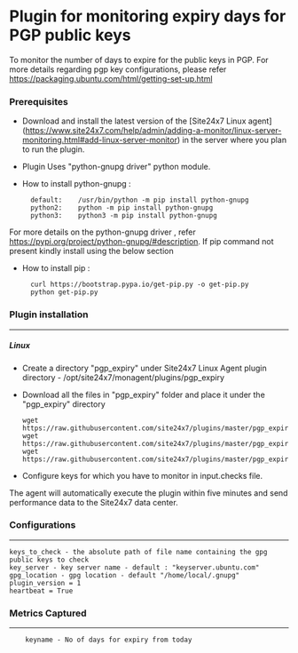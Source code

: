 Plugin for monitoring expiry days for PGP public keys
=====================================================

To monitor the number of days to expire for the public keys in PGP. For more details regarding pgp key configurations, please refer https://packaging.ubuntu.com/html/getting-set-up.html

### Prerequisites

- Download and install the latest version of the [Site24x7 Linux agent] (https://www.site24x7.com/help/admin/adding-a-monitor/linux-server-monitoring.html#add-linux-server-monitor) in the server where you plan to run the plugin. 

- Plugin Uses "python-gnupg driver" python module.

- How to install python-gnupg :

		default:    /usr/bin/python -m pip install python-gnupg
		python2:    python -m pip install python-gnupg
		python3:    python3 -m pip install python-gnupg

For more details on the python-gnupg driver , refer https://pypi.org/project/python-gnupg/#description. If pip command not present kindly install using the below section

- How to install pip :
	
		curl https://bootstrap.pypa.io/get-pip.py -o get-pip.py
		python get-pip.py

### Plugin installation
---
##### Linux 

- Create a directory "pgp_expiry" under Site24x7 Linux Agent plugin directory - /opt/site24x7/monagent/plugins/pgp_expiry

- Download all the files in "pgp_expiry" folder and place it under the "pgp_expiry" directory

	  wget https://raw.githubusercontent.com/site24x7/plugins/master/pgp_expiry/pgp_expiry.py
	  wget https://raw.githubusercontent.com/site24x7/plugins/master/pgp_expiry/pgp_expiry.cfg
	  wget https://raw.githubusercontent.com/site24x7/plugins/master/pgp_expiry/input.checks
	
- Configure keys for which you have to monitor in input.checks file. 

The agent will automatically execute the plugin within five minutes and send performance data to the Site24x7 data center.

### Configurations
---

	keys_to_check - the absolute path of file name containing the gpg public keys to check
	key_server - key server name - default : "keyserver.ubuntu.com"
	gpg_location - gpg location - default "/home/local/.gnupg"
	plugin_version = 1
	heartbeat = True

### Metrics Captured
---
    	keyname - No of days for expiry from today
